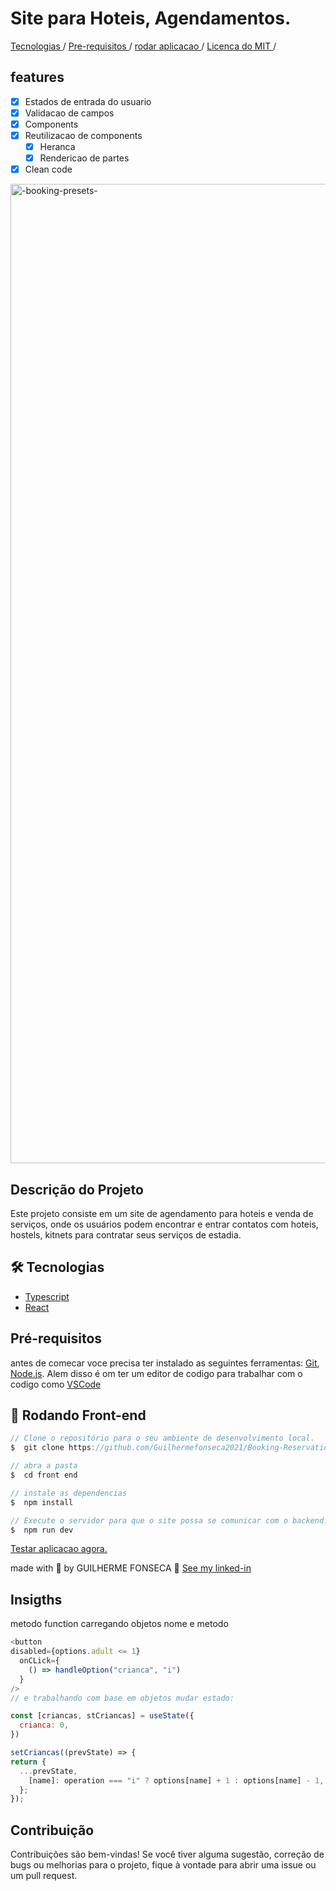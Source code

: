# Site para Hoteis, Agendamentos.

<a style="text-align: center">   
  <a href="#🛠️-tecnologias"> Tecnologias </a> / 
  <a href="#pré-requisitos"> Pre-requisitos </a> / 
  <a href="#🎲-rodando-front-end"> rodar aplicacao </a> / 
  <a href="#contribuição"> Licenca do MIT </a> / 
</p>

## features

- [x] Estados de entrada do usuario
- [x] Validacao de campos
- [x] Components
- [x] Reutilizacao de components
  - [x] Heranca
  - [x] Rendericao de partes
- [x] Clean code

<img width="1567" alt="-booking-presets-" src="https://github.com/Guilhermefonseca2021/Kafene/assets/92196697/a3558e6c-2081-46b7-b25b-2c0785fc24be">

## Descrição do Projeto

Este projeto consiste em um site de agendamento para hoteis e venda de serviços, onde os usuários podem encontrar e entrar contatos com hoteis, hostels, kitnets para contratar seus serviços de estadia.

## 🛠️ Tecnologias

- [Typescript](https://www.typescriptlang.org/)
- [React](https://pt-br.react.org/)
  <!-- - [Node.js](https://nodejs.org/en/) -->
  <!-- - [Prisma](https://www.prisma.io/) -->

## Pré-requisitos

antes de comecar voce precisa ter instalado as seguintes ferramentas: [Git](https://git-scm.com), [Node.js](https://nodejs.org/en/). Alem disso é om ter um editor de codigo para trabalhar com o codigo como [VSCode](https://code.visualstudio.com/)

## 🎲 Rodando Front-end

```js
// Clone o repositório para o seu ambiente de desenvolvimento local.
$  git clone https://github.com/Guilhermefonseca2021/Booking-Reservation.git

// abra a pasta
$  cd front end

// instale as dependencias
$  npm install

// Execute o servidor para que o site possa se comunicar com o backend.
$  npm run dev
```

<a href="">Testar aplicacao agora. </a>

made with 💜 by GUILHERME FONSECA 👋 [See my linked-in](www.linkedin.com/in/guilherme-fonseca-dos-santos-a49594207)

## Insigths

metodo function carregando objetos nome e metodo
```js
<button
disabled={options.adult <= 1} 
  onCLick={
    () => handleOption("crianca", "i")
  }
/>
// e trabalhando com base em objetos mudar estado:

const [criancas, stCriancas] = useState({
  crianca: 0,
})

setCriancas((prevState) => {
return {
  ...prevState,
    [name]: operation === "i" ? options[name] + 1 : options[name] - 1,
  };
});
```

## Contribuição

Contribuições são bem-vindas! Se você tiver alguma sugestão, correção de bugs ou melhorias para o projeto, fique à vontade para abrir uma issue ou um pull request.
